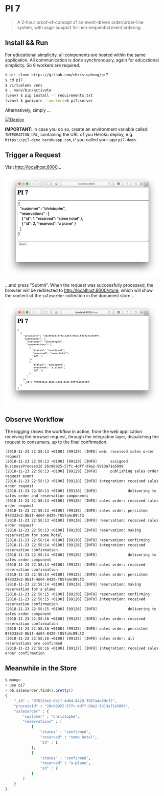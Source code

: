 # PI 7

> A 2-hour proof-of-concept of an event-driven order/order-line system, with saga-support for non-sequential event ordering.

## Install && Run

For educational simplicity, all components are hosted within the same application. All communication is done synchronously, again for educational simplicity. So 6 workers are required.

```bash
$ git clone https://github.com/christophevg/pi7
$ cd pi7
$ virtualenv venv
$ . venv/bin/activate
(venv) $ pip install -r requirements.txt
(venv) $ gunicorn --workers=6 pi7:server
```

Alternatively, simply ...

[![Deploy](https://www.herokucdn.com/deploy/button.svg)](https://heroku.com/deploy)

**IMPORTANT**: In case you do so, create an environment variable called `INTEGRATION_URL`, containing the URL of you Heroku deploy, e.g. `https://pi7-demo.herokuapp.com`, if you called your app `pi7-demo`.

## Trigger a Request

Visit [http://localhost:8000](http://localhost:8000)...

![the browser client](media/browser.png)

...and press "Submit". When the request was successfully processed, the browser will be redirected to [http://localhost:8000/store](http://localhost:8000/store), which will show the content of the `salesorder` collection in the document store...

![the browser store](media/store.png)

## Observe Workflow

The logging shows the workflow in action, from the web application receiving the browser request, through the integration layer, dispatching the request to consumers, up to the final confirmation.

```
[2018-11-23 22:58:13 +0100] [99129] [INFO] web: received sales order request
[2018-11-23 22:58:13 +0100] [99129] [INFO]      assigned businessProcessId 26c98925-57fc-4dff-99e2-5913a71e5099
[2018-11-23 22:58:13 +0100] [99129] [INFO]      publishing sales order request event
[2018-11-23 22:58:13 +0100] [99128] [INFO] integration: received sales order request
[2018-11-23 22:58:13 +0100] [99128] [INFO]              delivering to sales order and reservation components
[2018-11-23 22:58:13 +0100] [99126] [INFO] sales order: received sales order request
[2018-11-23 22:58:13 +0100] [99126] [INFO] sales order: persisted 078333e2-0b1f-4d04-8429-f057a4c09cf2
[2018-11-23 22:58:13 +0100] [99130] [INFO] reservation: received sales order request
[2018-11-23 22:58:13 +0100] [99130] [INFO] reservation: making reservation for some hotel
[2018-11-23 22:58:14 +0100] [99130] [INFO] reservation: confirming
[2018-11-23 22:58:14 +0100] [99126] [INFO] integration: received reservation confirmation
[2018-11-23 22:58:14 +0100] [99126] [INFO]              delivering to sales order component
[2018-11-23 22:58:14 +0100] [99125] [INFO] sales order: received reservation confirmation
[2018-11-23 22:58:14 +0100] [99125] [INFO] sales order: persisted 078333e2-0b1f-4d04-8429-f057a4c09cf2
[2018-11-23 22:58:14 +0100] [99130] [INFO] reservation: making reservation for a plane
[2018-11-23 22:58:15 +0100] [99130] [INFO] reservation: confirming
[2018-11-23 22:58:15 +0100] [99126] [INFO] integration: received reservation confirmation
[2018-11-23 22:58:15 +0100] [99126] [INFO]              delivering to sales order component
[2018-11-23 22:58:16 +0100] [99125] [INFO] sales order: received reservation confirmation
[2018-11-23 22:58:16 +0100] [99125] [INFO] sales order: persisted 078333e2-0b1f-4d04-8429-f057a4c09cf2
[2018-11-23 22:58:16 +0100] [99125] [INFO] sales order: all reservations are confirmed
[2018-11-23 22:58:16 +0100] [99127] [INFO] integration: received sales order confirmation
```

## Meanwhile in the Store

```bash
$ mongo
> use pi7
> db.salesorder.find().pretty()
{
	"_id" : "078333e2-0b1f-4d04-8429-f057a4c09cf2",
	"processId" : "26c98925-57fc-4dff-99e2-5913a71e5099",
	"salesorder" : {
		"customer" : "christophe",
		"reservations" : [
			{
				"status" : "confirmed",
				"reserved" : "some hotel",
				"id" : 1
			},
			{
				"status" : "confirmed",
				"reserved" : "a plane",
				"id" : 2
			}
		]
	}
}
```